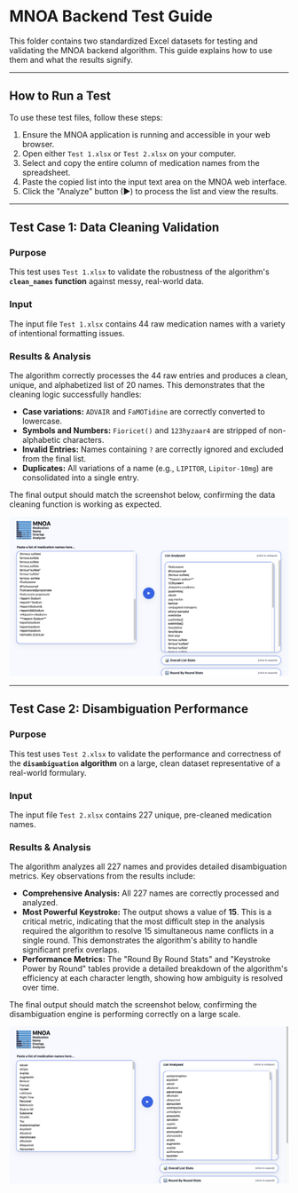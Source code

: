 # MNOA Backend Test Guide

This folder contains two standardized Excel datasets for testing and validating the MNOA backend algorithm. This guide explains how to use them and what the results signify.

---

## How to Run a Test

To use these test files, follow these steps:

1.  Ensure the MNOA application is running and accessible in your web browser.
2.  Open either `Test 1.xlsx` or `Test 2.xlsx` on your computer.
3.  Select and copy the entire column of medication names from the spreadsheet.
4.  Paste the copied list into the input text area on the MNOA web interface.
5.  Click the "Analyze" button (▶) to process the list and view the results.

---

## Test Case 1: Data Cleaning Validation

### Purpose
This test uses `Test 1.xlsx` to validate the robustness of the algorithm's **`clean_names` function** against messy, real-world data.

### Input
The input file `Test 1.xlsx` contains 44 raw medication names with a variety of intentional formatting issues.

### Results & Analysis
The algorithm correctly processes the 44 raw entries and produces a clean, unique, and alphabetized list of 20 names. This demonstrates that the cleaning logic successfully handles:
- **Case variations:** `ADVAIR` and `FaMOTidine` are correctly converted to lowercase.
- **Symbols and Numbers:** `Fioricet()` and `123hyzaar4` are stripped of non-alphabetic characters.
- **Invalid Entries:** Names containing `?` are correctly ignored and excluded from the final list.
- **Duplicates:** All variations of a name (e.g., `LIPITOR`, `Lipitor-10mg`) are consolidated into a single entry.

The final output should match the screenshot below, confirming the data cleaning function is working as expected.

![Test 1 Output](test-1-output.jpg)

---

## Test Case 2: Disambiguation Performance

### Purpose
This test uses `Test 2.xlsx` to validate the performance and correctness of the **`disambiguation` algorithm** on a large, clean dataset representative of a real-world formulary.

### Input
The input file `Test 2.xlsx` contains 227 unique, pre-cleaned medication names.

### Results & Analysis
The algorithm analyzes all 227 names and provides detailed disambiguation metrics. Key observations from the results include:
- **Comprehensive Analysis:** All 227 names are correctly processed and analyzed.
- **Most Powerful Keystroke:** The output shows a value of **15**. This is a critical metric, indicating that the most difficult step in the analysis required the algorithm to resolve 15 simultaneous name conflicts in a single round. This demonstrates the algorithm's ability to handle significant prefix overlaps.
- **Performance Metrics:** The "Round By Round Stats" and "Keystroke Power by Round" tables provide a detailed breakdown of the algorithm's efficiency at each character length, showing how ambiguity is resolved over time.

The final output should match the screenshot below, confirming the disambiguation engine is performing correctly on a large scale.

![Test 2 Output](test-2-output.jpg)